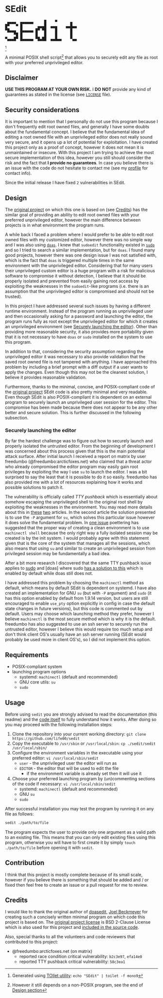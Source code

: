 # SEdit

```
 ▄▄▄▄  ▄▄▄▄▄▄     █    ▀      ▄
█▀   ▀ █       ▄▄▄█  ▄▄▄    ▄▄█▄▄
▀█▄▄▄  █▄▄▄▄▄ █▀ ▀█    █      █
    ▀█ █      █   █    █      █
▀▄▄▄█▀ █▄▄▄▄▄ ▀█▄██  ▄▄█▄▄    ▀▄▄
```

[^1]

[^1]: Generated using [TOIlet utility](http://caca.zoy.org/wiki/toilet): `echo "SEdit" | toilet -f mono9`

A minimal POSIX shell script[^2] that allows you to securely edit any file as root with your preferred unprivileged editor.

[^2]: However it still depends on a non-POSIX program, see the end of [Design section](#design)

## Disclaimer

**USE THIS PROGRAM AT YOUR OWN RISK.** I **DO NOT** provide any kind of guarantees as stated in the license (see [`LICENSE`](./LICENSE) file).

## Security considerations

It is important to mention that I personally do not use this program because I don't frequently edit root owned files, and generally I have some doubts about the fundamental concept. I believe that the fundamental idea of editing a root owned file with an unprivileged editor does not really sound very secure, and it opens up a lot of potential for exploitation. I have created this project only as a proof of concept, however it does not mean it is unmaintained or insecure. With this project I am trying to achieve the most secure implementation of this idea, however you still should consider the risk and the fact that **I provide no guarantees**. In case you believe there is an issue with the code do not hesitate to contact me (see my [profile](https://github.com/life00) for contact info).

Since the initial release I have fixed `2` vulnerabilities in SEdit.

## Design

The [original project](https://github.com/TinfoilSubmarine/doasedit) on which this one is based on (see [Credits](#credits)) has the similar goal of providing an ability to edit root owned files with your preferred unprivileged editor, however the main difference between projects is in what environment the program runs.

A while back I faced a problem where I would prefer to be able to edit root owned files with my customized editor, however there was no simple way and I was also using [`doas`](https://github.com/slicer69/doas). I knew that `sudoedit` functionality existed in [`sudo`](https://github.com/sudo-project/sudo) and so I tried to search a similar implementation, but for `doas`. I found many good projects, however there was one design issue I was not satisfied with, which is the fact that `doas` is triggered multiple times in the same environment with the unprivileged editor. Considering that for many users their unprivileged custom editor is a huge program with a risk for malicious software to compromise it without detection, I believe that it should be properly isolated and prevented from easily gaining root access by exploiting the weaknesses in the `sudoedit`-like programs (i.e. there is an assumption that the unprivileged editor is compromised and should not be trusted).

In this project I have addressed several such issues by having a different runtime environment. Instead of the program running as unprivileged user and then occasionally asking for a password and launching the editor, the program runs fully as root except the unprivileged editor for which it creates an unprivileged environment (see [Securely launching the editor](#securely-launching-the-editor)). Other than providing more reasonable security, it also provides more portability given that it is not necessary to have `doas` or `sudo` installed on the system to use this program.

In addition to that, considering the security assumption regarding the unprivileged editor it was necessary to also provide validation that the saved root owned file is not tampered with anything. I have approached this problem by including a brief prompt with a diff output if a user wants to apply the changes. Even though this may not be the cleanest solution, I believe it provides reasonable validation.

Furthermore, thanks to the minimal, concise, and POSIX-compliant code of the [original project](https://github.com/TinfoilSubmarine/doasedit) SEdit code is also pretty minimal and very readable. Even though SEdit is also POSIX-compliant it is dependent on an external program to securely launch an unprivileged user session for the editor. This compromise has been made because there does not appear to be any other better and secure solution. This is further discussed in the following subsection.

### Securely launching the editor

By far the hardest challenge was to figure out how to securely launch and properly isolated the untrusted editor. From the beginning of development I was concerned about this process given that this is the main potential attack surface. After initial launch I received a report on matrix by user freedumbo (@freedumbo:arcticfoxes.net) who claimed that a threat actor who already compromised the editor program may easily gain root privileges by exploiting the way I use `su` to launch the editor. I was a bit surprised to say the least that it is possible to do it so easily. freedumbo has also provided me with a lot of resources explaining how it works and possible solutions to patch it.

The vulnerability is officially called _TTY pushback_ which is essentially about somehow escaping the unprivileged shell to the original root shell by exploiting the weaknesses in the environment. You may read more details about this in [these](https://www.halfdog.net/Security/2012/TtyPushbackPrivilegeEscalation/) [two](https://www.errno.fr/TTYPushback.html) articles. In the second article the solution presented is to use the `-P` argument for `su`, which solves this particular issue however it does solve the fundamental problem. In [one issue](https://github.com/systemd/systemd/issues/7451#issuecomment-346787237) poettering has suggested that the proper way of creating a clean environment is to use `machinectl shell` because the only right way a fully isolated session may be created is by the init system. I would probably agree with this statement given that is the core of the system that manages all the sessions, which also means that using `su` and similar to create an unprivileged session from privileged session may be fundamentally a bad idea.

After a bit more research I discovered that the same TTY pushback issue applies to [sudo](https://www.suse.com/support/kb/doc/?id=000021241) and [doas] where sudo [has a solution to this](https://github.com/sudo-project/sudo/issues/258) which is enabled by default while doas still does not.

I have addressed this problem by choosing the `machinectl` method as default, which means by default SEdit is dependent on systemd. I have also created an implementation for GNU `su` (but with `-P` argument) and `sudo` (it has this option enabled by default from 1.9.14 version, but users are still encouraged to enable `use_pty` option explicitly in config in case the default state changes in future versions), but this code is commented out by default. Users may choose which launching method they prefer, however I believe `machinectl` is the most secure method which is why it is the default. freedumbo has also suggested to use an ssh server to securely run the untrusted editor, however I believe this would require too much setup and don't think client OS's usually have an ssh server running (SEdit would probably be used more in client OS's), so I did not implement this option.

## Requirements

- POSIX-compliant system
- launching program options
  - systemd: `machinectl` (default and recommended)
  - GNU core utils: `su`
  - `sudo`

## Usage

Before using `sedit` you are strongly advised to read the documentation (this readme) and the [code itself](./sedit) to fully understand how it works. After doing so you may proceed with the following installation steps:

1. Clone the repository into your current working directory: `git clone https://github.com/life00/sedit`
2. Copy the executable to `/usr/sbin` or `/usr/local/sbin`: `cp ./sedit/sedit /usr/local/sbin/`
3. Configure the environment variables in the executable using your preferred editor: `vi /usr/local/sbin/sedit`
   - `user` - the unprivileged user the editor will run as
   - `EDITOR` - the editor that will be used to edit the file
     - if the environment variable is already set then it will use it
4. Choose your preferred launching program by (un)commenting sections of the code if necessary: `vi /usr/local/sbin/sedit`
   - systemd: `machinectl` (default and recommended)
   - GNU `su`
   - `sudo`

After successful installation you may test the program by running it on any file as follows:

```sh
sedit ./path/to/file
```

The program expects the user to provide only one argument as a valid path to an existing file. This means that you can only edit existing files using this program, otherwise you will have to first create it by simply `touch ./path/to/file` before opening it with `sedit`.

## Contribution

I think that this project is mostly complete because of its small scale, however if you believe there is something that should be added and / or fixed then feel free to create an issue or a pull request for me to review.

## Credits

I would like to thank the original author of [doasedit](https://github.com/TinfoilSubmarine/doasedit), [Joel Beckmeyer](https://github.com/TinfoilSubmarine) for creating such a concisely written minimal program on which code this project is based on. The [original project license](https://github.com/TinfoilSubmarine/doasedit/blob/main/LICENSE) is BSD 2-Clause License which is also used for this project and [included in the source code](./LICENSE).

Also, special thanks to all the volunteers and code reviewers that contributed to this project:

- @freedumbo:arcticfoxes.net (on matrix)
  - reported race condition critical vulnerability: `b2c3e97`, `efa14e0`
  - reported TTY pushback critical vulnerability: `58c3ea1`
